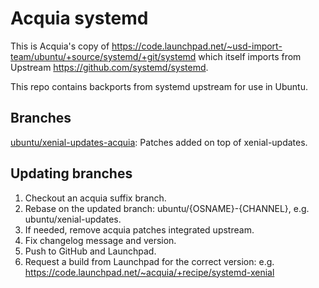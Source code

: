 # Acquia systemd

This is Acquia's copy of <https://code.launchpad.net/~usd-import-team/ubuntu/+source/systemd/+git/systemd>
which itself imports from Upstream <https://github.com/systemd/systemd>.

This repo contains backports from systemd upstream for use in Ubuntu.

## Branches

[ubuntu/xenial-updates-acquia](https://github.com/acquia/systemd/tree/ubuntu/xenial-updates-acquia): Patches added on top of xenial-updates.

## Updating branches

1.  Checkout an acquia suffix branch.
2.  Rebase on the updated branch: ubuntu/{OSNAME}-{CHANNEL}, e.g. ubuntu/xenial-updates.
3.  If needed, remove acquia patches integrated upstream.
4.  Fix changelog message and version.
5.  Push to GitHub and Launchpad.
6.  Request a build from Launchpad for the correct version: e.g. <https://code.launchpad.net/~acquia/+recipe/systemd-xenial>

